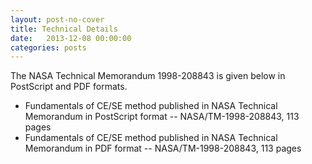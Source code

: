 ```yaml
---
layout: post-no-cover
title: Technical Details
date:   2013-12-08 00:00:00
categories: posts
---
```


The NASA Technical Memorandum 1998-208843 is given below in PostScript and PDF formats.

* Fundamentals of CE/SE method published in NASA Technical Memorandum in PostScript format -- NASA/TM-1998-208843, 113 pages
* Fundamentals of CE/SE method published in NASA Technical Memorandum in PDF format -- NASA/TM-1998-208843, 113 pages
